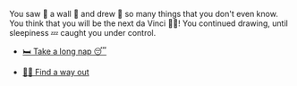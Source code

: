 You saw 👀 a wall 🧱 and drew 🧹 so many things that you don't even know. You think that you will be the next da Vinci 👨‍🎨! You continued drawing, until sleepiness 💤 caught you under control.

- [🛏️ Take a long nap 😴](1-BC.md)

- [🏃‍♂️ Find a way out](1-A.md)
